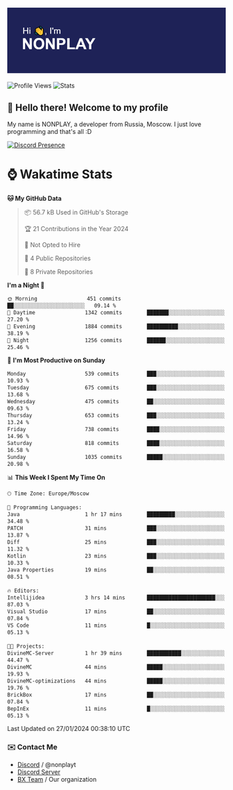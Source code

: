 ![Discord Presence](./header.png)
<br></br>
![Profile Views](https://komarev.com/ghpvc/?username=NONPLAYT&color=blue&style=for-the-badge)
![Stats](https://img.shields.io/badge/0%25-OPTIMIZED-orange?style=for-the-badge)


## :wave: Hello there! Welcome to my profile

My name is NONPLAY, a developer from Russia, Moscow. I just love programming and that's all :D

[![Discord Presence](https://lanyard.cnrad.dev/api/597087584090587177?showDisplayName=true)](https://discord.com/users/597087584090587177) 

# ⌚ Wakatime Stats

<!--START_SECTION:waka-->
**🐱 My GitHub Data** 

> 📦 56.7 kB Used in GitHub's Storage 
 > 
> 🏆 21 Contributions in the Year 2024
 > 
> 🚫 Not Opted to Hire
 > 
> 📜 4 Public Repositories 
 > 
> 🔑 8 Private Repositories 
 > 
**I'm a Night 🦉** 

```text
🌞 Morning                451 commits         ██░░░░░░░░░░░░░░░░░░░░░░░   09.14 % 
🌆 Daytime                1342 commits        ███████░░░░░░░░░░░░░░░░░░   27.20 % 
🌃 Evening                1884 commits        ██████████░░░░░░░░░░░░░░░   38.19 % 
🌙 Night                  1256 commits        ██████░░░░░░░░░░░░░░░░░░░   25.46 % 
```
📅 **I'm Most Productive on Sunday** 

```text
Monday                   539 commits         ███░░░░░░░░░░░░░░░░░░░░░░   10.93 % 
Tuesday                  675 commits         ███░░░░░░░░░░░░░░░░░░░░░░   13.68 % 
Wednesday                475 commits         ██░░░░░░░░░░░░░░░░░░░░░░░   09.63 % 
Thursday                 653 commits         ███░░░░░░░░░░░░░░░░░░░░░░   13.24 % 
Friday                   738 commits         ████░░░░░░░░░░░░░░░░░░░░░   14.96 % 
Saturday                 818 commits         ████░░░░░░░░░░░░░░░░░░░░░   16.58 % 
Sunday                   1035 commits        █████░░░░░░░░░░░░░░░░░░░░   20.98 % 
```


📊 **This Week I Spent My Time On** 

```text
🕑︎ Time Zone: Europe/Moscow

💬 Programming Languages: 
Java                     1 hr 17 mins        █████████░░░░░░░░░░░░░░░░   34.48 % 
PATCH                    31 mins             ███░░░░░░░░░░░░░░░░░░░░░░   13.87 % 
Diff                     25 mins             ███░░░░░░░░░░░░░░░░░░░░░░   11.32 % 
Kotlin                   23 mins             ███░░░░░░░░░░░░░░░░░░░░░░   10.33 % 
Java Properties          19 mins             ██░░░░░░░░░░░░░░░░░░░░░░░   08.51 % 

🔥 Editors: 
Intellijidea             3 hrs 14 mins       ██████████████████████░░░   87.03 % 
Visual Studio            17 mins             ██░░░░░░░░░░░░░░░░░░░░░░░   07.84 % 
VS Code                  11 mins             █░░░░░░░░░░░░░░░░░░░░░░░░   05.13 % 

🐱‍💻 Projects: 
DivineMC-Server          1 hr 39 mins        ███████████░░░░░░░░░░░░░░   44.47 % 
DivineMC                 44 mins             █████░░░░░░░░░░░░░░░░░░░░   19.93 % 
DivineMC-optimizations   44 mins             █████░░░░░░░░░░░░░░░░░░░░   19.76 % 
BrickBox                 17 mins             ██░░░░░░░░░░░░░░░░░░░░░░░   07.84 % 
BepInEx                  11 mins             █░░░░░░░░░░░░░░░░░░░░░░░░   05.13 % 
```


 Last Updated on 27/01/2024 00:38:10 UTC
<!--END_SECTION:waka-->

### ✉️ Contact Me

- [Discord](https://discord.com/users/597087584090587177) / @nonplayt
- [Discord Server](https://discord.gg/p7cxhw7E2M)
- [BX Team](https://github.com/BX-Team) / Our organization
